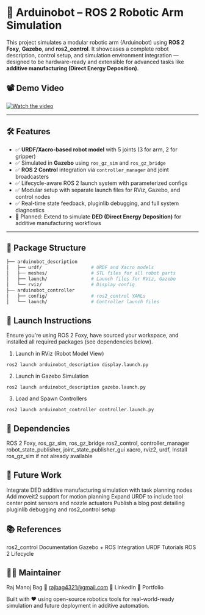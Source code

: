 # 🤖 Arduinobot – ROS 2 Robotic Arm Simulation

This project simulates a modular robotic arm (Arduinobot) using **ROS 2 Foxy**, **Gazebo**, and **ros2_control**. It showcases a complete robot description, control setup, and simulation environment integration — designed to be hardware-ready and extensible for advanced tasks like **additive manufacturing (Direct Energy Deposition)**.

## 📽️ Demo Video
[![Watch the video](https://img.youtube.com/vi/CfOsB5Pa6sc/0.jpg)](https://youtu.be/CfOsB5Pa6sc)

---

## 🛠️ Features

- ✅ **URDF/Xacro-based robot model** with 5 joints (3 for arm, 2 for gripper)
- ✅ Simulated in **Gazebo** using `ros_gz_sim` and `ros_gz_bridge`
- ✅ **ROS 2 Control** integration via `controller_manager` and joint broadcasters
- ✅ Lifecycle-aware ROS 2 launch system with parameterized configs
- ✅ Modular setup with separate launch files for RViz, Gazebo, and control nodes
- ✅ Real-time state feedback, pluginlib debugging, and full system diagnostics
- 🔄 Planned: Extend to simulate **DED (Direct Energy Deposition)** for additive manufacturing workflows

---

## 📁 Package Structure

```bash
├── arduinobot_description
│   ├── urdf/                  # URDF and Xacro models
│   ├── meshes/                # STL files for all robot parts
│   ├── launch/                # Launch files for RViz, Gazebo
│   └── rviz/                  # Display config
├── arduinobot_controller
│   ├── config/                # ros2_control YAMLs
│   └── launch/                # Controller launch files
```

## 🚀 Launch Instructions
Ensure you're using ROS 2 Foxy, have sourced your workspace, and installed all required packages (see dependencies below).

1. Launch in RViz (Robot Model View)
```
ros2 launch arduinobot_description display.launch.py
```
2. Launch in Gazebo Simulation
```
ros2 launch arduinobot_description gazebo.launch.py
```
3. Load and Spawn Controllers
```
ros2 launch arduinobot_controller controller.launch.py
```


## 🧩 Dependencies
ROS 2 Foxy,
ros_gz_sim, ros_gz_bridge
ros2_control, controller_manager
robot_state_publisher, joint_state_publisher_gui
xacro, rviz2, urdf,
Install ros_gz_sim if not already available

## 🧠 Future Work
Integrate DED additive manufacturing simulation with task planning nodes
Add moveit2 support for motion planning
Expand URDF to include tool center point sensors and nozzle actuators
Publish a blog post detailing pluginlib debugging and ros2_control setup

## 📚 References
ros2_control Documentation
Gazebo + ROS Integration
URDF Tutorials
ROS 2 Lifecycle

## 🧑‍💻 Maintainer
Raj Manoj Bag
📧 rajbag4321@gmail.com
🔗 LinkedIn
🔗 Portfolio

Built with ❤️ using open-source robotics tools for real-world-ready simulation and future deployment in additive automation.
